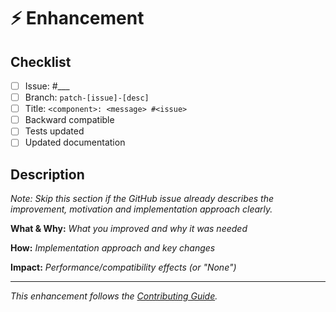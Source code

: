 # ⚡ Enhancement

## Checklist
- [ ] Issue: #___
- [ ] Branch: `patch-[issue]-[desc]`
- [ ] Title: `<component>: <message> #<issue>`
- [ ] Backward compatible
- [ ] Tests updated
- [ ] Updated documentation

## Description

*Note: Skip this section if the GitHub issue already describes the improvement, motivation and implementation approach clearly.*

**What & Why:**
*What you improved and why it was needed*

**How:**
*Implementation approach and key changes*

**Impact:**
*Performance/compatibility effects (or "None")*

---
*This enhancement follows the [Contributing Guide](https://rucio.cern.ch/documentation/contributing/).*